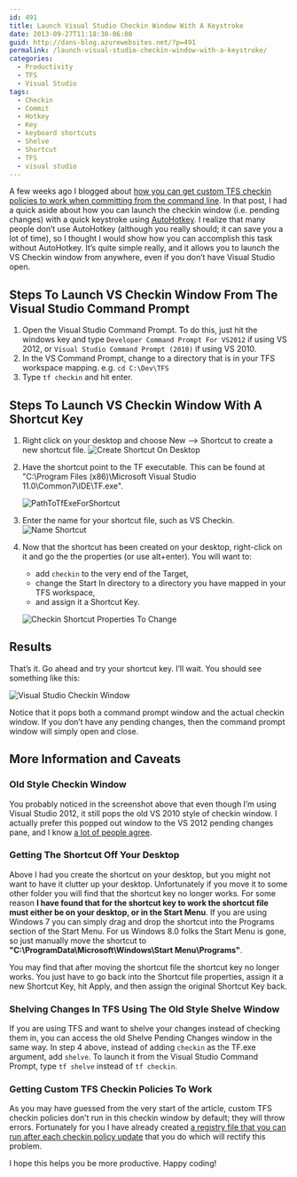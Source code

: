 ```yaml
---
id: 491
title: Launch Visual Studio Checkin Window With A Keystroke
date: 2013-09-27T11:18:30-06:00
guid: http://dans-blog.azurewebsites.net/?p=491
permalink: /launch-visual-studio-checkin-window-with-a-keystroke/
categories:
  - Productivity
  - TFS
  - Visual Studio
tags:
  - Checkin
  - Commit
  - Hotkey
  - Key
  - keyboard shortcuts
  - Shelve
  - Shortcut
  - TFS
  - visual studio
---
```


A few weeks ago I blogged about [how you can get custom TFS checkin policies to work when committing from the command line](http://dans-blog.azurewebsites.net/getting-custom-tfs-checkin-policies-to-work-when-committing-from-the-command-line-i-e-tf-checkin/). In that post, I had a quick aside about how you can launch the checkin window (i.e. pending changes) with a quick keystroke using [AutoHotkey](http://www.autohotkey.com/). I realize that many people don’t use AutoHotkey (although you really should; it can save you a lot of time), so I thought I would show how you can accomplish this task without AutoHotkey. It’s quite simple really, and it allows you to launch the VS Checkin window from anywhere, even if you don’t have Visual Studio open.

## Steps To Launch VS Checkin Window From The Visual Studio Command Prompt

1. Open the Visual Studio Command Prompt. To do this, just hit the windows key and type `Developer Command Prompt For VS2012` if using VS 2012, or `Visual Studio Command Prompt (2010)` if using VS 2010.
1. In the VS Command Prompt, change to a directory that is in your TFS workspace mapping. e.g. `cd C:\Dev\TFS`
1. Type `tf checkin` and hit enter.

## Steps To Launch VS Checkin Window With A Shortcut Key

1. Right click on your desktop and choose New –> Shortcut to create a new shortcut file.
   ![Create Shortcut On Desktop](/assets/Posts/2013/09/CreateShortcutOnDesktop1.png)
1. Have the shortcut point to the TF executable. This can be found at "C:\Program Files (x86)\Microsoft Visual Studio 11.0\Common7\IDE\TF.exe".

    ![PathToTfExeForShortcut](/assets/Posts/2013/09/PathToTfExeForShortcut.png)
1. Enter the name for your shortcut file, such as VS Checkin.
    ![Name Shortcut](/assets/Posts/2013/09/NameShortcut.png)
1. Now that the shortcut has been created on your desktop, right-click on it and go the the properties (or use alt+enter). You will want to:
   - add `checkin` to the very end of the Target,
   - change the Start In directory to a directory you have mapped in your TFS workspace,
   - and assign it a Shortcut Key.

    ![Checkin Shortcut Properties To Change](/assets/Posts/2013/10/CheckinShortcutPropertiesToChange.png)

## Results

That’s it. Go ahead and try your shortcut key. I’ll wait. You should see something like this:

![Visual Studio Checkin Window](/assets/Posts/2013/09/VsCheckinWindow.png)

Notice that it pops both a command prompt window and the actual checkin window. If you don’t have any pending changes, then the command prompt window will simply open and close.

## More Information and Caveats

### Old Style Checkin Window

You probably noticed in the screenshot above that even though I’m using Visual Studio 2012, it still pops the old VS 2010 style of checkin window. I actually prefer this popped out window to the VS 2012 pending changes pane, and I know [a lot of people agree](http://visualstudio.uservoice.com/forums/121579-visual-studio/suggestions/2654486-vs11-bring-back-the-old-pending-changes-window).

### Getting The Shortcut Off Your Desktop

Above I had you create the shortcut on your desktop, but you might not want to have it clutter up your desktop. Unfortunately if you move it to some other folder you will find that the shortcut key no longer works. For some reason __I have found that for the shortcut key to work the shortcut file must either be on your desktop, or in the Start Menu__. If you are using Windows 7 you can simply drag and drop the shortcut into the Programs section of the Start Menu. For us Windows 8.0 folks the Start Menu is gone, so just manually move the shortcut to __"C:\ProgramData\Microsoft\Windows\Start Menu\Programs"__.

You may find that after moving the shortcut file the shortcut key no longer works. You just have to go back into the Shortcut file properties, assign it a new Shortcut Key, hit Apply, and then assign the original Shortcut Key back.

### Shelving Changes In TFS Using The Old Style Shelve Window

If you are using TFS and want to shelve your changes instead of checking them in, you can access the old Shelve Pending Changes window in the same way. In step 4 above, instead of adding `checkin` as the TF.exe argument, add `shelve`. To launch it from the Visual Studio Command Prompt, type `tf shelve` instead of `tf checkin`.

### Getting Custom TFS Checkin Policies To Work

As you may have guessed from the very start of the article, custom TFS checkin policies don’t run in this checkin window by default; they will throw errors. Fortunately for you I have already created [a registry file that you can run after each checkin policy update](http://dans-blog.azurewebsites.net/getting-custom-tfs-checkin-policies-to-work-when-committing-from-the-command-line-i-e-tf-checkin/) that you do which will rectify this problem.

I hope this helps you be more productive. Happy coding!
